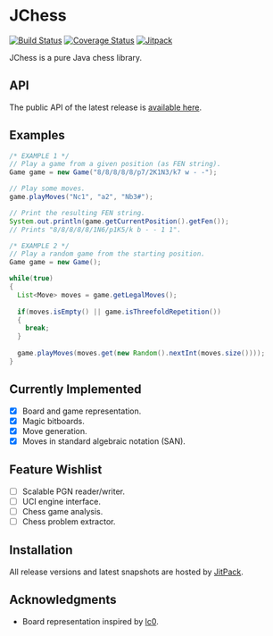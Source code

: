 # JChess

[![Build Status](https://travis-ci.org/ddobbelaere/jchess.svg?branch=master)](https://travis-ci.org/ddobbelaere/jchess)
[![Coverage Status](https://coveralls.io/repos/github/ddobbelaere/jchess/badge.svg?branch=master)](https://coveralls.io/github/ddobbelaere/jchess?branch=master)
[![Jitpack](https://jitpack.io/v/ddobbelaere/jchess.svg)](https://jitpack.io/#ddobbelaere/jchess)

JChess is a pure Java chess library.

## API

The public API of the latest release is [available here](https://javadoc.jitpack.io/com/github/ddobbelaere/jchess/latest/javadoc/).

## Examples

```java
/* EXAMPLE 1 */
// Play a game from a given position (as FEN string).
Game game = new Game("8/8/8/8/8/p7/2K1N3/k7 w - -");

// Play some moves.
game.playMoves("Nc1", "a2", "Nb3#");

// Print the resulting FEN string.
System.out.println(game.getCurrentPosition().getFen());
// Prints "8/8/8/8/8/1N6/p1K5/k b - - 1 1".
```

```java
/* EXAMPLE 2 */
// Play a random game from the starting position.
Game game = new Game();

while(true)
{
  List<Move> moves = game.getLegalMoves();
  
  if(moves.isEmpty() || game.isThreefoldRepetition())
  {
    break;
  }
  
  game.playMoves(moves.get(new Random().nextInt(moves.size())));
}
```

## Currently Implemented

- [x] Board and game representation.
- [x] Magic bitboards.
- [x] Move generation.
- [x] Moves in standard algebraic notation (SAN).

## Feature Wishlist

- [ ] Scalable PGN reader/writer.
- [ ] UCI engine interface.
- [ ] Chess game analysis.
- [ ] Chess problem extractor.

## Installation

All release versions and latest snapshots are hosted by [JitPack](https://jitpack.io/#ddobbelaere/jchess).

## Acknowledgments

- Board representation inspired by [lc0](https://github.com/LeelaChessZero/lc0).
